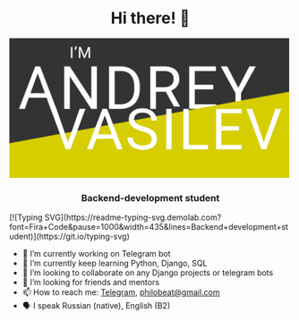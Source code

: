 <h1 align="center">Hi there! 👋</h1>
<img src="img/AV_github_banner copy.png" width="500" class="center">
<h3 align="center">Backend-development student</h3>
[![Typing SVG](https://readme-typing-svg.demolab.com?font=Fira+Code&pause=1000&width=435&lines=Backend+development+student)](https://git.io/typing-svg)

- 🔭 I’m currently working on Telegram bot
- 🌱 I’m currently keep learning Python, Django, SQL
- 👯 I’m looking to collaborate on any Django projects or telegram bots
- 🤔 I’m looking for friends and mentors
- 📫 How to reach me: <a href="https://t.me/philobeat">Telegram</a>, philobeat@gmail.com
- 🗣️ I speak Russian (native), English (B2)

